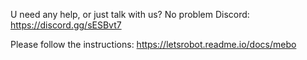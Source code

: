 U need any help, or just talk with us? No problem Discord: https://discord.gg/sESBvt7

Please follow the instructions:
https://letsrobot.readme.io/docs/mebo
